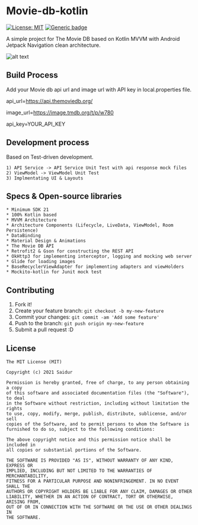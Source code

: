 # Movie-db-kotlin
<snippet>
  <content><![CDATA[
# ${1:Project Name}

[![License: MIT](https://img.shields.io/badge/License-MIT-yellow.svg)](https://opensource.org/licenses/MIT) [![Generic badge](https://img.shields.io/badge/Github-Saidur-<COLOR>.svg)](https://shields.io/)


A simple project for The Movie DB based on Kotlin MVVM with Android Jetpack Navigation clean architecture.

![alt text](https://github.com/saidurcse/movie-db-kotlin/blob/main/app/src/main/assets/home.PNG)

## Build Process

Add your Movie db api url and image url with API key in local.properties file.

api_url=https://api.themoviedb.org/

image_url=https://image.tmdb.org/t/p/w780

api_key=YOUR_API_KEY

## Development process

Based on Test-driven development.

    1) API Service -> API Service Unit Test with api response mock files
    2) ViewModel -> ViewModel Unit Test
    3) Implmentating UI & Layouts

## Specs & Open-source libraries


    * Minimum SDK 21
    * 100% Kotlin based
    * MVVM Architecture
    * Architecture Components (Lifecycle, LiveData, ViewModel, Room Persistence)
    * DataBinding
    * Material Design & Animations
    * The Movie DB API
    * Retrofit2 & Gson for constructing the REST API
    * OkHttp3 for implementing interceptor, logging and mocking web server
    * Glide for loading images
    * BaseRecyclerViewAdapter for implementing adapters and viewHolders
    * Mockito-kotlin for Junit mock test


## Contributing

1. Fork it!
2. Create your feature branch: `git checkout -b my-new-feature`
3. Commit your changes: `git commit -am 'Add some feature'`
4. Push to the branch: `git push origin my-new-feature`
5. Submit a pull request :D

## License

```
The MIT License (MIT)

Copyright (c) 2021 Saidur

Permission is hereby granted, free of charge, to any person obtaining a copy
of this software and associated documentation files (the "Software"), to deal
in the Software without restriction, including without limitation the rights
to use, copy, modify, merge, publish, distribute, sublicense, and/or sell
copies of the Software, and to permit persons to whom the Software is
furnished to do so, subject to the following conditions:

The above copyright notice and this permission notice shall be included in
all copies or substantial portions of the Software.

THE SOFTWARE IS PROVIDED "AS IS", WITHOUT WARRANTY OF ANY KIND, EXPRESS OR
IMPLIED, INCLUDING BUT NOT LIMITED TO THE WARRANTIES OF MERCHANTABILITY,
FITNESS FOR A PARTICULAR PURPOSE AND NONINFRINGEMENT. IN NO EVENT SHALL THE
AUTHORS OR COPYRIGHT HOLDERS BE LIABLE FOR ANY CLAIM, DAMAGES OR OTHER
LIABILITY, WHETHER IN AN ACTION OF CONTRACT, TORT OR OTHERWISE, ARISING FROM,
OUT OF OR IN CONNECTION WITH THE SOFTWARE OR THE USE OR OTHER DEALINGS IN
THE SOFTWARE.
```

</content>
</snippet>
